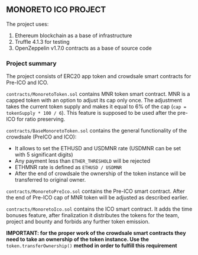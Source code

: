 ## MONORETO ICO PROJECT

The project uses:
1. Ethereum blockchain as a base of infrastructure
2. Truffle 4.1.3 for testing
3. OpenZeppelin v1.7.0 contracts as a base of source code

### Project summary
The project consists of ERC20 app token and crowdsale smart contracts for Pre-ICO and ICO.

`contracts/MonoretoToken.sol` contains MNR token smart contract. MNR is a capped token with an option to adjust its cap only once. The adjustment takes the current token supply and makes it equal to 6% of the cap (`cap = tokenSupply * 100 / 6`). This feature is supposed to be used after the pre-ICO for ratio preserving.

`contracts/BaseMonoretoToken.sol` contains the general functionality of the crowdsale (PreICO and ICO):
* It allows to set the ETHUSD and USDMNR rate (USDMNR can be set with 5 significant digits)
* Any payment less than `ETHER_THRESHOLD` will be rejected
* ETHMNR rate is defined as `ETHUSD / USDMNR`
* After the end of crowdsale the ownership of the token instance will be transferred to original owner.

`contracts/MonoretoPreIco.sol` contains the Pre-ICO smart contract. After the end of Pre-ICO cap of MNR token will be adjusted as described earlier.

`contracts/MonoretoIco.sol` contains the ICO smart contract. It adds the time bonuses feature, after finalization it distributes the tokens for the team, project and bounty and forbids any further token emission.

**IMPORTANT: for the proper work of the crowdsale smart contracts they need to take an ownership of the token instance. Use the** `token.transferOwnership()` **method in order to fulfill this requirement**
